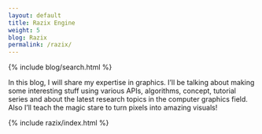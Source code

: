```yaml
---
layout: default
title: Razix Engine
weight: 5
blog: Razix
permalink: /razix/
---
```


{% include blog/search.html %}

In this blog, I will share my expertise in graphics. I’ll be talking about making some interesting stuff using various APIs, algorithms, concept, tutorial series and about the latest research topics in the computer graphics field.
Also I’ll teach the magic stare to turn pixels into amazing visuals!

{% include razix/index.html %}

